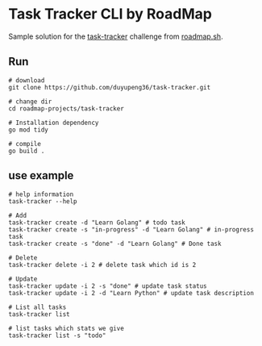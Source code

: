 # Task Tracker CLI by RoadMap

Sample solution for the [task-tracker](https://roadmap.sh/projects/task-tracker) challenge from [roadmap.sh](https://roadmap.sh).

## Run

```shell
# download
git clone https://github.com/duyupeng36/task-tracker.git

# change dir
cd roadmap-projects/task-tracker

# Installation dependency 
go mod tidy

# compile
go build .
```


## use example

```shell
# help information
task-tracker --help  

# Add 
task-tracker create -d "Learn Golang" # todo task
task-tracker create -s "in-progress" -d "Learn Golang" # in-progress task
task-tracker create -s "done" -d "Learn Golang" # Done task

# Delete
task-tracker delete -i 2 # delete task which id is 2

# Update
task-tracker update -i 2 -s "done" # update task status
task-tracker update -i 2 -d "Learn Python" # update task description

# List all tasks
task-tracker list

# list tasks which stats we give
task-tracker list -s "todo"
```
